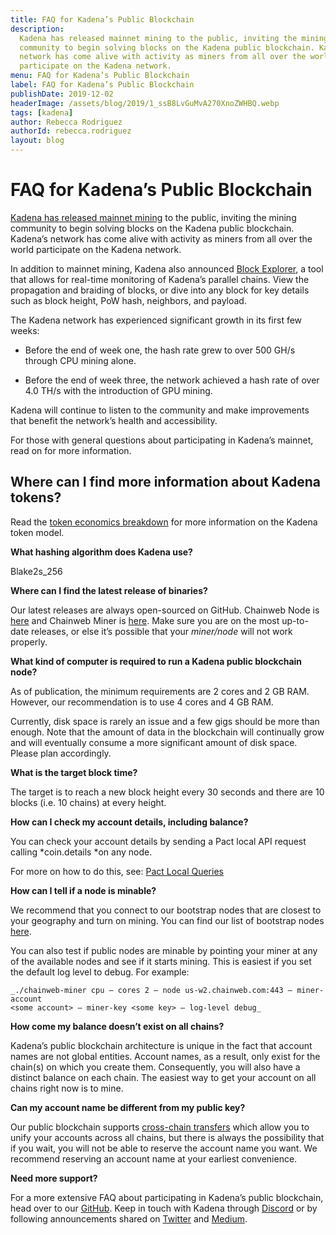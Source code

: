 ```yaml
---
title: FAQ for Kadena’s Public Blockchain
description:
  Kadena has released mainnet mining to the public, inviting the mining
  community to begin solving blocks on the Kadena public blockchain. Kadena’s
  network has come alive with activity as miners from all over the world
  participate on the Kadena network.
menu: FAQ for Kadena’s Public Blockchain
label: FAQ for Kadena’s Public Blockchain
publishDate: 2019-12-02
headerImage: /assets/blog/2019/1_ssB8LvGuMvA270XnoZWHBQ.webp
tags: [kadena]
author: Rebecca Rodriguez
authorId: rebecca.rodriguez
layout: blog
---
```


# FAQ for Kadena’s Public Blockchain

[Kadena has released mainnet mining](/docs/blogchain/2019/kadena-releases-mainnet-mining-and-announces-token-sale-2019-11-04)
to the public, inviting the mining community to begin solving blocks on the
Kadena public blockchain. Kadena’s network has come alive with activity as
miners from all over the world participate on the Kadena network.

In addition to mainnet mining, Kadena also announced
[Block Explorer](https://explorer.chainweb.com/), a tool that allows for
real-time monitoring of Kadena’s parallel chains. View the propagation and
braiding of blocks, or dive into any block for key details such as block height,
PoW hash, neighbors, and payload.

The Kadena network has experienced significant growth in its first few weeks:

- Before the end of week one, the hash rate grew to over 500 GH/s through CPU
  mining alone.

- Before the end of week three, the network achieved a hash rate of over 4.0
  TH/s with the introduction of GPU mining.

Kadena will continue to listen to the community and make improvements that
benefit the network’s health and accessibility.

For those with general questions about participating in Kadena’s mainnet, read
on for more information.

## Where can I find more information about Kadena tokens?

Read the
[token economics breakdown](/docs/blogchain/2019/the-kadena-token-economic-model-2019-10-30)
for more information on the Kadena token model.

**What hashing algorithm does Kadena use?**

Blake2s_256

**Where can I find the latest release of binaries?**

Our latest releases are always open-sourced on GitHub. Chainweb Node is
[here](https://github.com/kadena-io/chainweb-node/releases) and Chainweb Miner
is [here](https://github.com/kadena-io/chainweb-miner/releases). Make sure you
are on the most up-to-date releases, or else it’s possible that your
_miner/node_ will not work properly.

**What kind of computer is required to run a Kadena public blockchain node?**

As of publication, the minimum requirements are 2 cores and 2 GB RAM. However,
our recommendation is to use 4 cores and 4 GB RAM.

Currently, disk space is rarely an issue and a few gigs should be more than
enough. Note that the amount of data in the blockchain will continually grow and
will eventually consume a more significant amount of disk space. Please plan
accordingly.

**What is the target block time?**

The target is to reach a new block height every 30 seconds and there are 10
blocks (i.e. 10 chains) at every height.

**How can I check my account details, including balance?**

You can check your account details by sending a Pact local API request calling
*coin.details *on any node.

For more on how to do this, see:
[Pact Local Queries](https://github.com/kadena-io/chainweb-node/wiki/Pact-Local-Queries)

**How can I tell if a node is minable?**

We recommend that you connect to our bootstrap nodes that are closest to your
geography and turn on mining. You can find our list of bootstrap nodes
[here](https://github.com/kadena-io/chainweb-node/wiki).

You can also test if public nodes are minable by pointing your miner at any of
the available nodes and see if it starts mining. This is easiest if you set the
default log level to debug. For example:

```shell
_./chainweb-miner cpu — cores 2 — node us-w2.chainweb.com:443 — miner-account
<some account> — miner-key <some key> — log-level debug_
```

**How come my balance doesn’t exist on all chains?**

Kadena’s public blockchain architecture is unique in the fact that account names
are not global entities. Account names, as a result, only exist for the chain(s)
on which you create them. Consequently, you will also have a distinct balance on
each chain. The easiest way to get your account on all chains right now is to
mine.

**Can my account name be different from my public key?**

Our public blockchain supports
[cross-chain transfers](https://github.com/kadena-io/chainweb-node/blob/5ba732d8d003d00afb68053bab6b2f549d6157bc/pact/coin-contract/coin.pact#L408)
which allow you to unify your accounts across all chains, but there is always
the possibility that if you wait, you will not be able to reserve the account
name you want. We recommend reserving an account name at your earliest
convenience.

**Need more support?**

For a more extensive FAQ about participating in Kadena’s public blockchain, head
over to our
[GitHub](https://github.com/kadena-io/chainweb-node/wiki/Chainweb-FAQ). Keep in
touch with Kadena through
[Discord](https://discordapp.com/invite/bsUcWmX?utm_source=tropyc) or by
following announcements shared on [Twitter](https://twitter.com/kadena_io) and
[Medium](/docs/blogchain).
